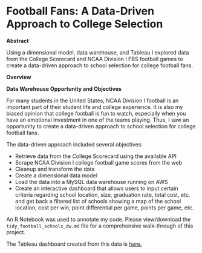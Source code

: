 # Football Fans: A Data-Driven Approach to College Selection
**Abstract**

Using a dimensional model, data warehouse, and Tableau I explored data from the College Scorecard and NCAA Division I FBS football games to create a data-driven approach to school selection for college football fans. 

**Overview**

**Data Warehouse Opportunity and Objectives**

For many students in the United States, NCAA Division I football is an important part of their student life and college experience. It is also my biased opinion that college football is fun to watch, especially when you have an emotional investment in one of the teams playing. Thus, I saw an opportunity to create a data-driven approach to school selection for college football fans. 

The data-driven approach included several objectives:

* Retrieve data from the College Scorecard using the available API
* Scrape NCAA Division I college football game scores from the web 
* Cleanup and transform the data
* Create a dimensional data model  
* Load the data into a MySQL data warehouse running on AWS
* Create an interactive dashboard that allows users to input certain criteria regarding school location, size, graduation rate, total cost, etc. and get back a filtered list of schools showing a map of the school location, cost per win, point differential per game, points per game, etc.

An R Notebook was used to annotate my code. Please view/download the `tidy_football_schools_dw.md` file for a comprehensive walk-through of this project. 

The Tableau dashboard created from this data is [here.](https://public.tableau.com/profile/jenna.allen#!/vizhome/football_school_dataviz/SchoolSelectionDashboard)
